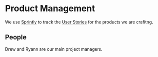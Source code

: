 Product Management
==================

We use [Sprintly](/services/sprintly) to track the [User Stories][story] for
the products we are crafitng.

People
------

Drew and Ryann are our main project managers.

[story]: http://en.wikipedia.org/wiki/User_story
